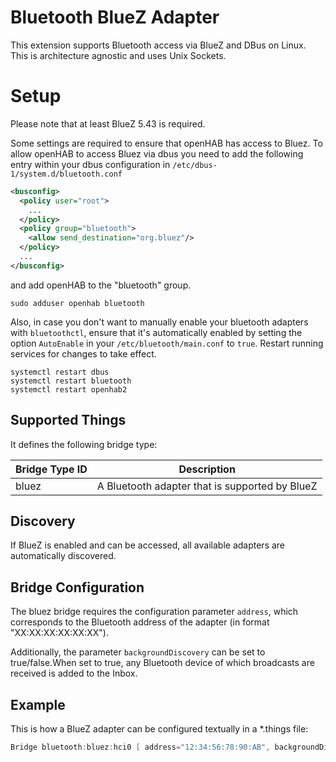 # Bluetooth BlueZ Adapter

This extension supports Bluetooth access via BlueZ and DBus on Linux. This is architecture agnostic and uses Unix Sockets.

# Setup

Please note that at least BlueZ 5.43 is required.

Some settings are required to ensure that openHAB has access to Bluez.
To allow openHAB to access Bluez via dbus you need to add the following entry within your dbus configuration in `/etc/dbus-1/system.d/bluetooth.conf`

```xml
<busconfig>
  <policy user="root">
    ...
  </policy>
  <policy group="bluetooth">
    <allow send_destination="org.bluez"/>
  </policy>
  ...
</busconfig>
```

and add openHAB to the "bluetooth" group.

```shell
sudo adduser openhab bluetooth
```

Also, in case you don't want to manually enable your bluetooth adapters with `bluetoothctl`, ensure that it's automatically enabled by setting the option `AutoEnable` in your `/etc/bluetooth/main.conf` to `true`.
Restart running services for changes to take effect.

```shell
systemctl restart dbus
systemctl restart bluetooth
systemctl restart openhab2
```

## Supported Things

It defines the following bridge type:

| Bridge Type ID |                  Description                   |
|----------------|------------------------------------------------|
| bluez          | A Bluetooth adapter that is supported by BlueZ |

## Discovery

If BlueZ is enabled and can be accessed, all available adapters are automatically discovered.

## Bridge Configuration

The bluez bridge requires the configuration parameter `address`, which corresponds to the Bluetooth address of the adapter (in format "XX:XX:XX:XX:XX:XX").

Additionally, the parameter `backgroundDiscovery` can be set to true/false.When set to true, any Bluetooth device of which broadcasts are received is added to the Inbox.

## Example

This is how a BlueZ adapter can be configured textually in a *.things file:

```java
Bridge bluetooth:bluez:hci0 [ address="12:34:56:78:90:AB", backgroundDiscovery=false ]
```

